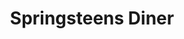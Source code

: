---
title: "Springsteens Diner"
address: "Unit 3, Carrickfergus Cinema, Rodgers Quay, Carrickfergus, Co. Antrim, BT38 8BE"
tel: "02890 025860"
county: "Antrim"
category: "American Restaurants"
type: "Content"
lat: "054.7114580000"
lng: "-005.8121900000"
---